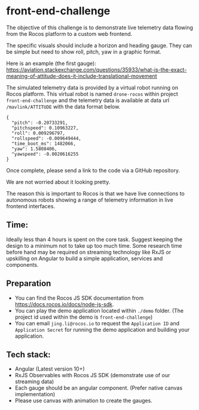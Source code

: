 # front-end-challenge

The objective of this challenge is to demonstrate live telemetry data flowing from the Rocos platform to a custom web frontend.

The specific visuals should include a horizon and heading gauge. They can be simple but need to show roll, pitch, yaw in a graphic format.

Here is an example (the first gauge): https://aviation.stackexchange.com/questions/35933/what-is-the-exact-meaning-of-attitude-does-it-include-translational-movement

The simulated telemetry data is provided by a virtual robot running on Rocos platform. This virtual robot is named `drone-rocos` within project `front-end-challenge` and the telemetry data is available at data url `/mavlink/ATTITUDE` with the data format below. 

```
{
  "pitch": -0.20733291,
  "pitchspeed": 0.10963227,
  "roll": 0.009296797,
  "rollspeed": -0.009649444,
  "time_boot_ms": 1482066,
  "yaw": 1.5808406,
  "yawspeed": -0.0020616255
}
```


Once complete, please send a link to the code via a GitHub repository.  

We are not worried about it looking pretty.

The reason this is important to Rocos is that we have live connections to autonomous robots showing a range of telemetry information in live frontend interfaces.


## Time:

Ideally less than 4 hours is spent on the core task.  Suggest keeping the design to a minimum not to take up too much time.  Some research time before hand may be required on streaming technology like RxJS or upskilling on Angular to build a simple application, services and components.

## Preparation
- You can find the Rocos JS SDK documentation from https://docs.rocos.io/docs/node-js-sdk.
- You can play the demo application located within `./demo` folder. (The project id used within the demo is `front-end-challenge`)
- You can email `jing.li@rocos.io` to request the `Application ID` and `Application Secret` for running the demo application and building your application.

## Tech stack:
- Angular (Latest version 10+)
- RxJS Observables with Rocos JS SDK (demonstrate use of our streaming data)
- Each gauge should be an angular component. (Prefer native canvas implementation) 
- Please use canvas with animation to create the gauges.
